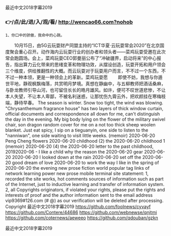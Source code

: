 
最近中文2018字幕2019




### 👉/点/此/进/入/观/看/ http://wencao66.com?nohob




	1、你口中的骄傲，我命中的心跳。
　　10月15日，由5G云玩耍财产同盟主持的“ICT华夏·云玩耍常会2020”在北京国度聚会重心召开。动作海内云玩耍行业的创办者和领头者——菜鸡玩耍受邀在此次常会跑圆场。会上，菜鸡玩耍CEO郭曼丽公布了“冲破疆界，启动将来”的中心报告，指出算力云化带来的思绪变革和物理功效，从摆设创造，玩耍开拓和用户领会三个维度，供给推翻性的大概。而云玩耍对于玩耍用户而言，不不过一个东西，不不过一种本领，更是一种领会上的革新。菜鸡玩耍愿
　　即使不妨，我想与你遁世平地，静观枫飘梅落，共赏明月梦境。真想在静幽中，与五柳教师把酒话桑麻，与卧龙教师引导山河，也可留住长长的皓月雄风。如许，便可不叹世道悲惨，不让本人失望，不让本人卑鄙，不被名利迷惑，让那忧伤九霄云外，把欢颜挂在寒梅枝端，静待早春。
The season is winter.
Snow too tight, the wind was blowing.
"Chrysanthemum fragrance house" has two layers of thick window curtain, official documents and correspondence all down for me, can't distinguish the day in the evening.
My big body lying on the flower of the military swivel chair, son dragon random cover for me on a not too thick sheep woolen blanket.
Just eat spicy, I sip on a tieguanyin, one side to listen to the "nanniwan", one side waiting to visit little weeks.
(memoir) 2020-06-20 Peng Cheng flowers 2020-06-20 childhood (2) the 2020-06-20 childhood 1 (memoir) 2020-06-20 (4) the 2020-06-20 letter to the past childhood, 20192020-06 - I like a child why the reason the 2020-06-20 gear 2020-06-20 2020-06-20 I looked down at the rain 2020-06-20 set off the 2020-06-20 good dream of love 2020-06-20 to work the way I like in the spring of 2020-06-20 the evening new prose fiction world popular tag links of network learning power new prose mobile terminal site statement: 1, recorded the site works, hot comments sources of information such as part of the Internet, just to inductive learning and transfer of information system.
2, all Copyrights originators, if violated your rights, please put the rights and interests of proof and the author information sent to the email address vip9369#126.com (# @) as our verification will be deleted after processing.
Copyright
最近中文2018字幕2019 https://github.com/foolnews/cyvayf
https://github.com/Contere/44686
https://github.com/webnewse/qnjtmi
https://github.com/coternews/aeweeo
https://github.com/qdouban/gzkn





最近中文2018字幕2019
